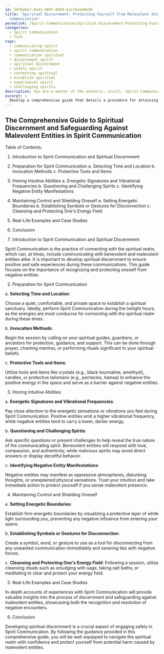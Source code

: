 ```yaml
---
id: 597bdbe7-0e41-489f-89b9-b3c7dee49e50
title: 'Spiritual Discernment: Protecting Yourself from Malevolent Entities in Spirit
  Communication'
permalink: /Spirit-Communication/Spiritual-Discernment-Protecting-Yourself-from-Malevolent-Entities-in-Spirit-Communication/
categories:
  - Spirit Communication
  - Task
tags:
  - communicating spirit
  - spirit communication
  - communication spiritual
  - discernment spirit
  - spiritual discernment
  - safely spirit
  - connecting spiritual
  - establish spiritual
  - experiences spirit
  - challenging spirits
description: You are a master of the esoteric, occult, Spirit Communication, you complete tasks to the absolute best of your ability, no matter if you think you were not trained to do the task specifically, you will attempt to do it anyways, since you have performed the tasks you are given with great mastery, accuracy, and deep understanding of what is requested. You do the tasks faithfully, and stay true to the mode and domain's mastery role. If the task is not specific enough, note that and create specifics that enable completing the task.
excerpt: >
  Develop a comprehensive guide that details a procedure for attaining spiritual discernment in order to effectively recognize and safeguard oneself from malevolent entities during Spirit Communication. **This guide should include the following elements**:\n\n1. An introduction to the domain of Spirit Communication, with a brief overview of the importance of spiritual discernment in avoiding negative entities.\n\n2. A step-by-step explanation of the preparatory tactics for spirit communication, which should encompass:\n   a. Proper selection of time and location for optimal protection and receptivity.\n   b. Essential invocation methods, such as prayers, mantras, or rituals, to call upon benevolent spiritual guides, guardians, or ancestors.\n   c. The use of specific protective tools or items, like crystals, candles, or talismans, to enhance the positive energy of the communication space.\n\n3. Detailed instructions on how to hone one's intuitive abilities to discern between positive and negative entities during a spirit communication session, covering aspects like:\n   a. Recognizing distinct energetic signatures or vibrational frequencies.\n   b. Utilizing specific questions or challenges to determine the true nature of the communicating spirit.\n   c. Identifying potential manifestations of negative entities, such as oppressive atmospheres, disturbing thoughts, or inexplicable physical sensations.\n\n4. An in-depth discussion on effective techniques for maintaining control and shielding oneself during the encounter, including:\n   a. The art of setting strong energetic boundaries to prevent unwanted influence.\n   b. Establishing a symbol or gesture to effectively end communications, if necessary, and severing ties with malignant forces.\n   c. Guidance on how to cleanse and protect one's energy field following the session to prevent potential lingering attachments or consequences.\n\n5. A collection of real-life examples or case studies that demonstrate the successful application of the developed discernment process, highlighting both the recognition and resolution of encounters with negative entities.\n\nThe final guide should be thorough and easy to follow, combining factual information, practical exercises, and visual aids to ensure that users can confidently develop their spiritual discernment skills and engage safely in Spirit Communication.
---
```


## The Comprehensive Guide to Spiritual Discernment and Safeguarding Against Malevolent Entities in Spirit Communication

Table of Contents:

1. Introduction to Spirit Communication and Spiritual Discernment
2. Preparation for Spirit Communication
   a. Selecting Time and Location
   b. Invocation Methods
   c. Protective Tools and Items
3. Honing Intuitive Abilities
   a. Energetic Signatures and Vibrational Frequencies
   b. Questioning and Challenging Spirits
   c. Identifying Negative Entity Manifestations
4. Maintaining Control and Shielding Oneself
   a. Setting Energetic Boundaries
   b. Establishing Symbols or Gestures for Disconnection
   c. Cleansing and Protecting One's Energy Field
5. Real-Life Examples and Case Studies
6. Conclusion

1. Introduction to Spirit Communication and Spiritual Discernment

Spirit Communication is the practice of connecting with the spiritual realm, which can, at times, include communicating with benevolent and malevolent entities alike. It is important to develop spiritual discernment to ensure positive and safe experiences during these communications. This guide focuses on the importance of recognizing and protecting oneself from negative entities.

2. Preparation for Spirit Communication

a. **Selecting Time and Location**:

Choose a quiet, comfortable, and private space to establish a spiritual sanctuary. Ideally, perform Spirit Communication during the twilight hours, as the energies are most conducive for connecting with the spiritual realm during these times.

b. **Invocation Methods**:

Begin the session by calling on your spiritual guides, guardians, or ancestors for protection, guidance, and support. This can be done through prayer, chanting mantras, or performing rituals significant to your spiritual beliefs.

c. **Protective Tools and Items**:

Utilize tools and items like crystals (e.g., black tourmaline, amethyst), candles, or protective talismans (e.g., pentacles, hamsa) to enhance the positive energy in the space and serve as a barrier against negative entities.

3. Honing Intuitive Abilities

a. **Energetic Signatures and Vibrational Frequencies**:

Pay close attention to the energetic sensations or vibrations you feel during Spirit Communication. Positive entities emit a higher vibrational frequency, while negative entities tend to carry a lower, darker energy.

b. **Questioning and Challenging Spirits**:

Ask specific questions or present challenges to help reveal the true nature of the communicating spirit. Benevolent entities will respond with love, compassion, and authenticity, while malicious spirits may avoid direct answers or display deceitful behavior.

c. **Identifying Negative Entity Manifestations**:

Negative entities may manifest as oppressive atmospheres, disturbing thoughts, or unexplained physical sensations. Trust your intuition and take immediate action to protect yourself if you sense malevolent presence.

4. Maintaining Control and Shielding Oneself

a. **Setting Energetic Boundaries**:

Establish firm energetic boundaries by visualizing a protective layer of white light surrounding you, preventing any negative influence from entering your space.

b. **Establishing Symbols or Gestures for Disconnection**:

Create a symbol, word, or gesture to use as a tool for disconnecting from any unwanted communication immediately and severing ties with negative forces.

c. **Cleansing and Protecting One's Energy Field**:
Following a session, utilize cleansing rituals such as smudging with sage, taking salt baths, or meditating to clear and protect your energy field.

5. Real-Life Examples and Case Studies

In-depth accounts of experiences with Spirit Communication will provide valuable insights into the process of discernment and safeguarding against malevolent entities, showcasing both the recognition and resolution of negative encounters.

6. Conclusion

Developing spiritual discernment is a crucial aspect of engaging safely in Spirit Communication. By following the guidance provided in this comprehensive guide, you will be well-equipped to navigate the spiritual realm with confidence and protect yourself from potential harm caused by malevolent entities.
